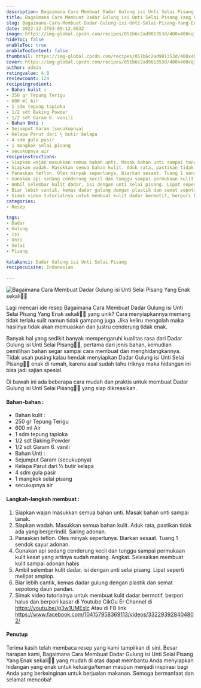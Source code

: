 ```yaml
---
description: Bagaimana Cara Membuat Dadar Gulung isi Unti Selai Pisang Yang Enak sekali"
title: Bagaimana Cara Membuat Dadar Gulung isi Unti Selai Pisang Yang Enak sekali
slug: Bagaimana-Cara-Membuat-Dadar-Gulung-isi-Unti-Selai-Pisang-Yang-Enak-sekali
date: 2022-12-3T03:09:12.063Z
image: https://img-global.cpcdn.com/recipes/051b6c2ad981353d/400x400cq70/photo.jpg
hideToc: false
enableToc: true
enableTocContent: false
thumbnail: https://img-global.cpcdn.com/recipes/051b6c2ad981353d/400x400cq70/photo.jpg
cover: https://img-global.cpcdn.com/recipes/051b6c2ad981353d/400x400cq70/photo.jpg
author: admin
ratingvalue: 4.8
reviewcount: 124
recipeingredient:
- Bahan kulit :
- 250 gr Tepung Terigu
- 600 ml Air
- 1 sdm tepung tapioka
- 1/2 sdt Baking Powder
- 1/2 sdt Garam 6. vanili
- Bahan Unti :
- Sejumput Garam (secukupnya)
- Kelapa Parut dari ½ butir kelapa
- 4 sdm gula pasir
- 1 mangkok selai pisang
- secukupnya air
recipeinstructions:
- Siapkan wajan masukkan semua bahan unti. Masak bahan unti sampai tanak.
- Siapkan wadah. Masukkan semua bahan kulit. Aduk rata, pastikan tidak ada yang bergerindil. Saring adonan.
- Panaskan teflon. Oles minyak seperlunya. Biarkan sesaat. Tuang 1 sendok sayur adonan.
- Gunakan api sedang cenderung kecil dan tunggu sampai permukaan kulit kesat yang artinya sudah matang. Angkat. Selesaikan membuat kulit sampai adonan habis
- Ambil selembar kulit dadar, isi dengan unti selai pisang. Lipat seperti melipat amplop.
- Biar lebih cantik, kemas dadar gulung dengan plastik dan semat sepotong daun pandan.
- Simak video tutorialnya untuk membuat kulit dadar bermotif, berpori halus dan berpori kasar di Youtube CikGu Er Channel di https://youtu.be/Ig3w1UMExlc Atau di FB link https://www.facebook.com/104157958369113/videos/332293928404802/
categories:
- Resep

tags:
- Dadar
- Gulung
- isi
- Unti
- Selai
- Pisang

katakunci: Dadar Gulung isi Unti Selai Pisang
recipecuisine: Indonesian

---
```


![Bagaimana Cara Membuat Dadar Gulung isi Unti Selai Pisang Yang Enak sekali👩‍🍳](https://img-global.cpcdn.com/recipes/051b6c2ad981353d/400x400cq70/photo.jpg)

Lagi mencari ide resep Bagaimana Cara Membuat Dadar Gulung isi Unti Selai Pisang Yang Enak sekali👩‍🍳 yang unik? Cara menyiapkannya memang tidak terlalu sulit namun tidak gampang juga. Jika keliru mengolah maka hasilnya tidak akan memuaskan dan justru cenderung tidak enak.

Banyak hal yang sedikit banyak mempengaruhi kualitas rasa dari Dadar Gulung isi Unti Selai Pisang👩‍🍳, pertama dari jenis bahan, kemudian pemilihan bahan segar sampai cara membuat dan menghidangkannya. Tidak usah pusing kalau hendak menyiapkan Dadar Gulung isi Unti Selai Pisang👩‍🍳 enak di rumah, karena asal sudah tahu triknya maka hidangan ini bisa jadi sajian spesial.

Di bawah ini ada beberapa cara mudah dan praktis untuk membuat Dadar Gulung isi Unti Selai Pisang👩‍🍳 yang siap dikreasikan.

<!--inarticleads1-->

#### Bahan-bahan :

- Bahan kulit :
- 250 gr Tepung Terigu
- 600 ml Air
- 1 sdm tepung tapioka
- 1/2 sdt Baking Powder
- 1/2 sdt Garam 6. vanili
- Bahan Unti :
- Sejumput Garam (secukupnya)
- Kelapa Parut dari ½ butir kelapa
- 4 sdm gula pasir
- 1 mangkok selai pisang
- secukupnya air

<!--inarticleads2-->

#### Langkah-langkah membuat :

1. Siapkan wajan masukkan semua bahan unti. Masak bahan unti sampai tanak.
1. Siapkan wadah. Masukkan semua bahan kulit. Aduk rata, pastikan tidak ada yang bergerindil. Saring adonan.
1. Panaskan teflon. Oles minyak seperlunya. Biarkan sesaat. Tuang 1 sendok sayur adonan.
1. Gunakan api sedang cenderung kecil dan tunggu sampai permukaan kulit kesat yang artinya sudah matang. Angkat. Selesaikan membuat kulit sampai adonan habis
1. Ambil selembar kulit dadar, isi dengan unti selai pisang. Lipat seperti melipat amplop.
1. Biar lebih cantik, kemas dadar gulung dengan plastik dan semat sepotong daun pandan.
1. Simak video tutorialnya untuk membuat kulit dadar bermotif, berpori halus dan berpori kasar di Youtube CikGu Er Channel di https://youtu.be/Ig3w1UMExlc Atau di FB link https://www.facebook.com/104157958369113/videos/332293928404802/

#### Penutup

Terima kasih telah membaca resep yang kami tampilkan di sini. Besar harapan kami, Bagaimana Cara Membuat Dadar Gulung isi Unti Selai Pisang Yang Enak sekali👩‍🍳 yang mudah di atas dapat membantu Anda menyiapkan hidangan yang enak untuk keluarga/teman maupun menjadi inspirasi bagi Anda yang berkeinginan untuk berjualan makanan. Semoga bermanfaat dan selamat mencoba!